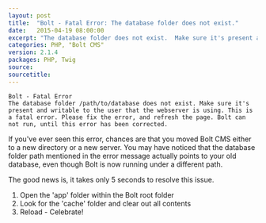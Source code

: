 ```yaml
---
layout: post
title:  "Bolt - Fatal Error: The database folder does not exist."
date:   2015-04-19 08:00:00
excerpt: "The database folder does not exist.  Make sure it's present and writable to the user that the webserver is using."
categories: PHP, "Bolt CMS"
version: 2.1.4
packages: PHP, Twig
source:
sourcetitle:
---
```


    Bolt - Fatal Error
    The database folder /path/to/database does not exist. Make sure it's present and writable to the user that the webserver is using. This is a fatal error. Please fix the error, and refresh the page. Bolt can not run, until this error has been corrected.

If you've ever seen this error, chances are that you moved Bolt CMS either to a new directory or a new server. You may have noticed that the database folder path mentioned in the error message actually points to your old database, even though Bolt is now running under a different path.

The good news is, it takes only 5 seconds to resolve this issue.

1. Open the 'app' folder within the Bolt root folder
2. Look for the 'cache' folder and clear out all contents
3. Reload - Celebrate!
